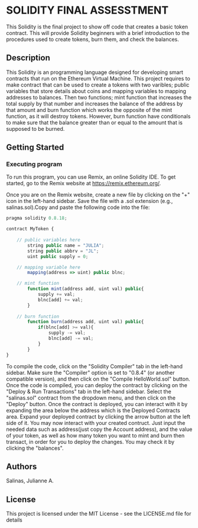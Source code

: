 # SOLIDITY FINAL ASSESSTMENT

This Solidity is the final project to show off code that creates a basic token contract. This will provide Solidity beginners with a brief introduction to the procedures used to create tokens, burn them, and check the balances. 

## Description

This Solidity is an programming language designed for developing smart contracts that run on the Ethereum Virtual Machine. This project requires to make contract that can be used to create a tokens with two varibles; public variables that store details about coins and mapping variables to mapping addresses to balances. Then two functions; mint function that increases the total supply by that number and increases the balance of the address by that amount and burn function which works the opposite of the mint function, as it will destroy tokens. However, burn function have conditionals to make sure that the balance greater than or equal to the amount that is supposed to be burned.  


## Getting Started

### Executing program

To run this program, you can use Remix, an online Solidity IDE. To get started, go to the Remix website at https://remix.ethereum.org/.

Once you are on the Remix website, create a new file by clicking on the "+" icon in the left-hand sidebar. Save the file with a .sol extension (e.g., salinas.sol).Copy and paste the following code into the file:

```javascript
pragma solidity 0.8.18;

contract MyToken {
    
    // public variables here
        string public name = "JULIA";
        string public abbrv = "JL";
        uint public supply = 0;

    // mapping variable here
        mapping(address => uint) public blnc;

    // mint function
        function mint(address add, uint val) public{
            supply += val;
            blnc[add] += val;
        }
        
    // burn function
        function burn(address add, uint val) public{
            if(blnc[add] >= val){
                supply -= val;
                blnc[add] -= val;
            }
        }
}

```

To compile the code, click on the "Solidity Compiler" tab in the left-hand sidebar. Make sure the "Compiler" option is set to "0.8.4" (or another compatible version), and then click on the "Compile HelloWorld.sol" button. Once the code is compiled, you can deploy the contract by clicking on the "Deploy & Run Transactions" tab in the left-hand sidebar. Select the "salinas.sol" contract from the dropdown menu, and then click on the "Deploy" button. Once the contract is deployed, you can interact with it by expanding the area below the address which is the Deployed Contracts area. Expand your deployed contract by clicking the arrow button at the left side of it. You may now interact with your created contruct. Just input the needed data such as address(just copy the Account address), and the value of your token, as well as how many token you want to mint and burn then transact, in order for you to deploy the changes. You may check it by clicking the "balances". 

 
## Authors

Salinas, Julianne A.


## License

This project is licensed under the MIT License - see the LICENSE.md file for details
